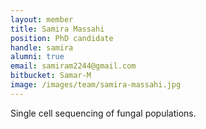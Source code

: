 ```yaml
---
layout: member
title: Samira Massahi
position: PhD candidate
handle: samira
alumni: true
email: samiram2244@gmail.com
bitbucket: Samar-M
image: /images/team/samira-massahi.jpg
---
```


Single cell sequencing of fungal populations.